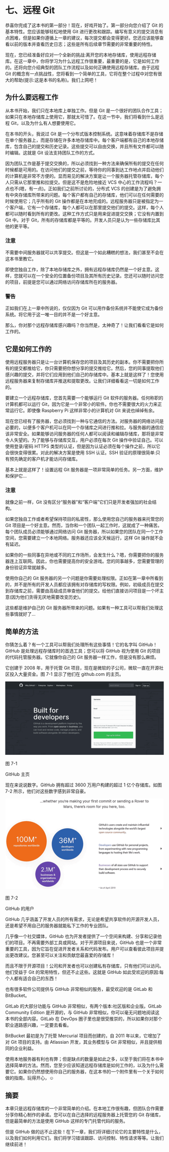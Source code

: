 # 七、远程 Git

恭喜你完成了这本书的第一部分！现在，好戏开始了。第一部分向您介绍了 Git 的基本特性。您应该能够轻松地使用 Git 进行更改和跟踪。编写有意义的提交消息有点困难，但是如果你遵循上一章的建议，每次提交都会变得更好。您还应该能够查看以前的版本并查看历史日志；这些是所有后续章节需要的非常重要的特性。

现在，您已经准备好应对一个全新的挑战:离开您的本地存储库，使用远程存储库。在这一章中，你将学习为什么远程工作很重要，最重要的是，它是如何工作的。还将向您介绍典型的团队工作流程以及如何正确使用远程存储库。由于远程 Git 的概念有一点挑战性，您将看到一个简单的工具，它将在整个过程中对您有很大的帮助(提示:这是本书的名称)。我们上网吧！

## 为什么要远程工作

从本书开始，我们只在本地库上单独工作。但是 Git 是一个很好的团队合作工具；如果只在本地存储库上使用它，那就太可惜了。在这一节中，我们将看到什么是远程 Git，以及为什么有人想要使用它。

在本书的开头，我说过 Git 是一个分布式版本控制系统。这意味着存储库不是存储在单个服务器上，而是存储在许多本地存储库中。每个客户端都有自己的本地存储库，包含自己的提交和历史记录。这些提交可以自由交换，并且所有文件都可以随时编辑。这就是 Git 设法支持团队工作的方式。

因为团队工作是基于提交交换的，所以必须找到一种方法来确保所有的提交在任何时候都是可用的。在访问他们的提交之前，等待你的同事到达工作地点并启动他们的计算机是非常不方便的。显而易见的解决方案是让一个服务器托管存储库，每个人只需从它那里推和拉提交。但是这不是危险地接近 VCS 中心的工作流程吗？一点也不(嗯，有一点)。正如我们之前所讨论的，分布式 VCS 的创建是为了避免拥有中央存储库所带来的问题。每个客户都有自己的存储库，他们可以在任何需要的时候使用它；几乎所有的 Git 操作都是在本地完成的。远程服务器只是被指定为一个客户端，它有一个存储库，每个人都可以在那里提交他们的提交。这样，每个人都可以随时看到所有的更改。这种工作方式只是用来促进提交交换；它没有内置到 Git 中。对于 Git，所有的存储库都是平等的。开发人员只是认为一些存储库比其他的更平等。

### 注意

不需要中间服务器就可以共享提交。但这是一个如此糟糕的想法，我们甚至不会在这本书里教它。

即使您独自工作，除了本地存储库之外，拥有远程存储库仍然是一个好主意。这样，您就可以在一个安全的位置备份项目及其所有历史记录。您还可以随时访问您的项目，前提是您可以通过网络访问存储库所在的服务器。

### 警告

正如我们在上一章中所说的，仅仅因为 Git 可以用作备份系统并不能使它成为备份系统。将它用于这一唯一目的并不是一个好主意。

那么，你对那个远程存储库感兴趣吗？你当然是，太神奇了！让我们看看它是如何工作的。

## 它是如何工作的

使用远程服务器只是让一台计算机保存您的项目及其历史的副本。你不需要把你所有的提交都推给它，你只需要把你想分享的提交推给它。然后，您的同事提取他们感兴趣的提交，并将它们应用到他们自己的存储库中。基本上就是这样了！您使用远程服务器来复制存储库并推送和提取更改。让我们详细看看这一切是如何工作的。

要建立一个远程存储库，您首先需要一个能够运行 Git 软件的服务器。任何称职的计算机都可以运行 Git，因为它是一个非常小的软件。你也不需要很大的火力来正常运行它。即使像 Raspberry Pi 这样非常小的计算机对 Git 来说也绰绰有余。

现在您已经有了服务器，您必须找到一种与它通信的方法。对服务器的网络访问是必要的，以便多个客户机可以在同一个存储库之间进行推和拉。与服务器的通信应该非常安全。如果能够访问服务器的任何人都可以阅读和编辑存储库，那将是非常令人失望的。为了能够与存储库交互，用户必须在每次 Git 操作中验证自己。可以使用登录/密码 HTTPS 类型的认证，但是因为认证必须在每个操作之前，所以它会很快变得很累。对此的解决方案是使用 SSH 认证。SSH 验证的原理很简单:只有预先确定的客户机才能访问存储库。

基本上就是这样了！设置远程 Git 服务器是一项非常简单的任务。另一方面，维护和保护它…

### 注意

就像之前一样，Git 没有区分“服务器”和“客户端”它们只是开发者强加的社会结构。

如果您独自工作或者希望保持项目的私密性，那么使用您自己的服务器来托管您的 Git 项目是一个好主意。然而，当你和一个团队一起工作时，这就成了一种痛苦。每个团队成员必须能够通过网络访问 Git 服务器，所以如果您的团队在同一个工作空间，您需要建立一个本地网络。服务器还应该全天候运行，这样 Git 操作就不会有延迟。

如果你的一些同事在异地或不同的工作场所，会发生什么？嗯，你需要把你的服务器连上互联网。因此，你也需要提高你的安全游戏。您的同事越多，您需要管理的身份验证异常就越多。

使用你自己的 Git 服务器的另一个问题是你需要处理权限。正如在第一章中所看到的，并不是所有的开发人员都应该拥有对存储库的写权限。例如，初级成员在提交到存储库之前，需要由高级成员审查他们的提交。给他们直接访问项目是一个坏主意(因为他们贪得无厌地需要改变历史)。

这些都是维护自己的 Git 服务器所带来的问题。如果有一种工具可以帮我们处理这些事情就好了…

## 简单的方法

你猜怎么着？有一个工具可以帮我们处理所有这些事情！它的名字叫 GitHub！GitHub 是处理远程存储库时的首选工具；您可以将 GitHub 视为使用 Git 的项目的代码托管服务器。它就像你自己的 Git 服务器一样工作，但是没有那么麻烦。

它创建于 2008 年，用于托管 Git 项目，现在是微软的子公司，微软一直在开源社区投入大量资金。图 7-1 显示了他们在 github.com 的主页。

![img/484631_1_En_7_Fig1_HTML.jpg](img/484631_1_En_7_Fig1_HTML.jpg)

图 7-1

GitHub 主页

现在来说说数字。GitHub 拥有超过 3600 万用户构建的超过 1 亿个存储库。如图 7-2 所示，他们对这些数字感到非常自豪。

![img/484631_1_En_7_Fig2_HTML.jpg](img/484631_1_En_7_Fig2_HTML.jpg)

图 7-2

GitHub 的用户

GitHub 几乎涵盖了开发人员的所有需求，无论是希望共享软件的开源开发人员，还是希望不用自己的服务器就能私下工作的专业团队。

几乎像一个社交媒体，GitHub 也为开发者提供了一个空间来构建、分享和记录他们的项目。不再需要外部工具或网站。对于开源项目来说，GitHub 也是一个非常重要的工具，因为它旨在促进开发者关系和代码发布。用户可以查看彼此项目并提出更改建议。您甚至可以关注和贡献您最喜爱的存储库！

而且不限于开源项目！公司和开发者也可以创建私有存储库，只有他们可以访问。他们受益于 Git 的常用特性，但还不止这些。这就是 GitHub 如此受欢迎的原因:每个人都有适合自己的东西！

也有很多软件公司提供与 GitHub 非常相似的服务，最受欢迎的是 GitLab 和 BitBucket。

GitLab 的大部分功能与 GitHub 非常相似，有两个版本:社区版和企业版。GitLab Community Edition 是开源的，与 GitHub 非常相似，你可以毫无问题地阅读这本书的全部内容。GitLab 在 DevOps 圈子里也是很受推崇的，所以如果你对那个职业道路感兴趣，一定要去看看。

BitBucket 最初是为了托管 Mercurial 项目而创建的，自 2011 年以来，它增加了对 Git 项目的支持。由 Atlassian 开发，其业务模型与 Git 非常相似，并且提供相同的企业利益。

使用本地服务器有利也有弊；但是缺点的数量是如此之多，以至于我们将在本书中选择简单的方法。然而，您至少应该知道远程存储库是如何工作的，以及为什么需要它。如果你仍然想使用你自己的服务器，在这本书的一个附件里有一个关于如何做的指南。玩得开心，☺

## 摘要

本章只是远程存储库的一个非常简单的介绍。在本地工作很有趣，但团队合作需要分享你精心制作的承诺。您可以在自己选择的远程服务器上托管您的 Git 存储库，但是最简单的方法是使用 GitHub 这样的专门托管代码的服务。

但是 GitHub 做的远不止这些！在下一章，我们将详细讨论它的主要特性是什么，以及我们如何利用它们。我们将学习错误跟踪、访问控制、特性请求等等。让我们继续前进！